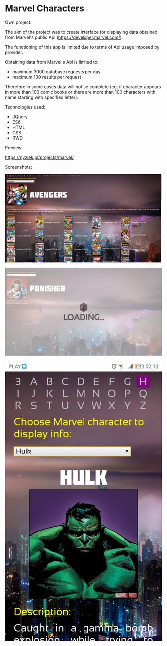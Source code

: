 # Marvel Characters

Own project.

The aim of the project was to create interface for displaying data obtained from Marvel's public Api (https://developer.marvel.com/).

The functioning of this app is limited due to terms of Api usage imposed by provider.

Obtaining data from Marvel's Api is limited to:
* maximum 3000 database requests per day
* maximum 100 results per request

Therefore in some cases data will not be complete (eg. if character appears in more than 100 comic books or there are more than 100 characters with name starting with specified letter).

Technologies used:
* JQuery
* ES6
* HTML
* CSS
* RWD

Preview:

https://nyziek.pl/projects/marvel/

Screenshots:

![Screenshot 1](./screenshots/marvel1.png)

![Screenshot 2](./screenshots/marvel2.png)

![Screenshot 3](./screenshots/marvel3.png)
